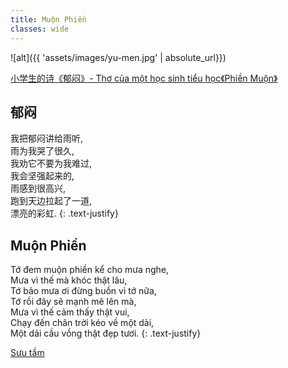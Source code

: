 ```yaml
---
title: Muộn Phiền
classes: wide
---
```


![alt]({{ 'assets/images/yu-men.jpg' | absolute_url}})
> <cite>
<a target="_blank" href="https://weibo.com/2034961660/PfTnR79gU">
小学生的诗《郁闷》- Thơ của một học sinh tiểu học《Phiền Muộn》
</a>
</cite>

## 郁闷
我把郁闷讲给雨听,\
雨为我哭了很久,\
我劝它不要为我难过,\
我会坚强起来的,\
雨感到很高兴,\
跑到天边拉起了一道,\
漂亮的彩虹.
{: .text-justify}

## Muộn Phiền
Tớ đem muộn phiền kể cho mưa nghe,\
Mưa vì thế mà khóc thật lâu,\
Tớ bảo mưa ơi đừng buồn vì tớ nữa,\
Tớ rồi đây sẽ mạnh mẽ lên mà,\
Mưa vì thế cảm thấy thật vui,\
Chạy đến chân trời kéo về một dải,\
Một dải cầu vồng thật đẹp tươi.
{: .text-justify}

> <cite>
<a target="_blank" href="https://weibo.com/2034961660/PfTnR79gU">Sưu tầm</a>
</cite>